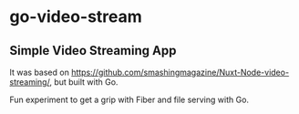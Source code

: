 # go-video-stream

## Simple Video Streaming App

It was based on https://github.com/smashingmagazine/Nuxt-Node-video-streaming/, but built with Go.

Fun experiment to get a grip with Fiber and file serving with Go.
